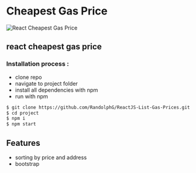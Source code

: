 #  Cheapest Gas Price


![React Cheapest Gas Price](https://github.com/RandolphG/ReactJS-List-Gas-Prices/blob/master/public/_cheapest-gas.gif?raw=true)


## react cheapest gas price

### Installation process :

- clone repo
- navigate to project folder
- install all dependencies with npm
- run with npm


```bash
$ git clone https://github.com/RandolphG/ReactJS-List-Gas-Prices.git
$ cd project
$ npm i
$ npm start
```
## Features
- sorting by price and address
- bootstrap
